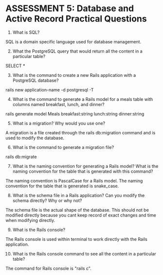 # ASSESSMENT 5: Database and Active Record Practical Questions

1. What is SQL?

SQL is a domain specific language used for database management.

2. What the PostgreSQL query that would return all the content in a particular table?

SELECT *

3. What is the command to create a new Rails application with a PostgreSQL database?

rails new application-name -d postgresql -T

4. What is the command to generate a Rails model for a meals table with columns named breakfast, lunch, and dinner?

rails generate model Meals breakfast:string lunch:string dinner:string

5. What is a migration? Why would you use one?

A migration is a file created through the rails db:migration command and is used to modify the database.


6. What is the command to generate a migration file?

rails db:migrate


7. What is the naming convention for generating a Rails model? What is the naming convention for the table that is generated with this command?

The naming convention is PascalCase for a Rails model. The naming convention for the table that is generated is snake_case.


8. What is the schema file in a Rails application? Can you modify the schema directly? Why or why not?

The schema file is the actual shape of the database. This should not be modified directly because you cant keep record of exact changes and time when modifying directly.

9. What is the Rails console?

The Rails console is used within terminal to work directly with the Rails application.


10. What is the Rails console command to see all the content in a particular table?

The command for Rails console is "rails c".
